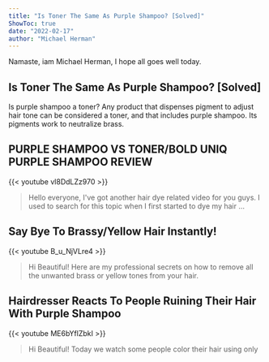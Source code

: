 ```yaml
---
title: "Is Toner The Same As Purple Shampoo? [Solved]"
ShowToc: true 
date: "2022-02-17"
author: "Michael Herman" 
---
```


Namaste, iam Michael Herman, I hope all goes well today.
## Is Toner The Same As Purple Shampoo? [Solved]
Is purple shampoo a toner? Any product that dispenses pigment to adjust hair tone can be considered a toner, and that includes purple shampoo. Its pigments work to neutralize brass.

## PURPLE SHAMPOO VS TONER/BOLD UNIQ PURPLE SHAMPOO REVIEW
{{< youtube vl8DdLZz970 >}}
>Hello everyone, I've got another hair dye related video for you guys. I used to search for this topic when I first started to dye my hair ...

## Say Bye To Brassy/Yellow Hair Instantly!
{{< youtube B_u_NjVLre4 >}}
>Hi Beautiful! Here are my professional secrets on how to remove all the unwanted brass or yellow tones from your hair.

## Hairdresser Reacts To People Ruining Their Hair With Purple Shampoo
{{< youtube ME6bYflZbkI >}}
>Hi Beautiful! Today we watch some people color their hair using only 

